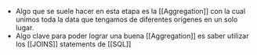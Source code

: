 - Algo que se suele hacer en esta etapa es la [[Aggregation]] con la cual unimos toda la data que tengamos de diferentes orígenes en un solo lugar.
- Algo clave para poder lograr una buena [[Aggregation]] es saber utilizar los [[JOINS]] statements de [[SQL]]